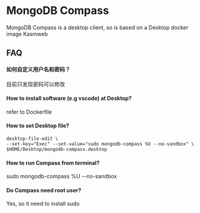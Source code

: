 # MongoDB Compass

MongoDB Compass is a desktop client, so is based on a Desktop docker image Kasmweb

## FAQ

#### 如何自定义用户名和密码？

目前只发现密码可以修改

#### How to install software (e.g vscode) at Desktop?

refer to Dockerfile

#### How to set Desktop file?

```
desktop-file-edit \
--set-key="Exec" --set-value="sudo mongodb-compass %U --no-sandbox" \
$HOME/Desktop/mongodb-compass.desktop

```

#### How to run Compass from terminal?

sudo mongodb-compass %U --no-sandbox

#### Do Compass need root user?

Yes, so it need to install sudo

